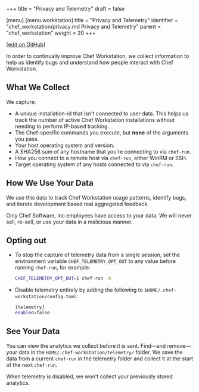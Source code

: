+++
title = "Privacy and Telemetry"
draft = false

[menu]
  [menu.workstation]
    title = "Privacy and Telemetry"
    identifier = "chef_workstation/privacy.md Privacy and Telemetry"
    parent = "chef_workstation"
    weight = 20
+++

[\[edit on GitHub\]](https://github.com/chef/chef-workstation/blob/master/www/content/workstation/privacy.md)

In order to continually improve Chef Workstation, we collect information to help us identify bugs and understand how people interact with Chef Workstation.

What We Collect
---------------

We capture:

* A unique installation-id that isn't connected to user data. This helps us track the number of active Chef Workstation installations without needing to perform IP-based tracking.
* The Chef-specific commands you execute, but **none** of the arguments you pass.
* Your host operating system and version.
* A SHA256 sum of any hostname that you're connecting to via `chef-run`.
* How you connect to a remote host via `chef-run`, either WinRM or SSH.
* Target operating system of any hosts connected to via `chef-run`.

How We Use Your Data
--------------------

We use this data to track Chef Workstation usage patterns, identify bugs, and iterate development based real aggregated feedback.

Only Chef Software, Inc employees have access to your data.
We will never sell, re-sell, or use your data in a malicious manner.

Opting out
----------

* To stop the capture of telemetry data from a single session, set the environment variable `CHEF_TELEMETRY_OPT_OUT` to any value before running `chef-run`, for example:

  ```bash
  CHEF_TELEMETRY_OPT_OUT=1 chef-run -h
  ```

* Disable telemetry entirely by adding the following to `$HOME/.chef-workstation/config.toml`:

  ```bash
  [telemetry]
  enabled=false
  ```

See Your Data
-------------

You can view the analytics we collect before it is sent.
Find&#8212;and remove&#8212;your data in the `HOME/.chef-workstation/telemetry/` folder.
We save the data from a current `chef-run` in the telemetry folder and collect it at the start of the next `chef-run`.

When telemetry is disabled, we won't collect your previously stored analytics.
